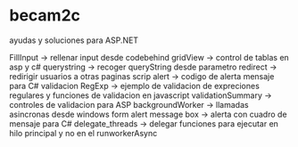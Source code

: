 # becam2c
ayudas y soluciones para ASP.NET

FillInput -> rellenar input desde codebehind
gridView -> control de tablas en asp y c#
querystring -> recoger queryString desde parametro
redirect -> redirigir usuarios a otras paginas 
scrip alert -> codigo de alerta mensaje para C#
validacion RegExp -> ejemplo de validacion de expreciones regulares y funciones de validacion en javascript
validationSummary -> controles de validacion para ASP
backgroundWorker -> llamadas asincronas desde windows form
alert message box -> alerta con cuadro de mensaje para C#
delegate_threads -> delegar funciones para ejecutar en hilo principal y no en el runworkerAsync

